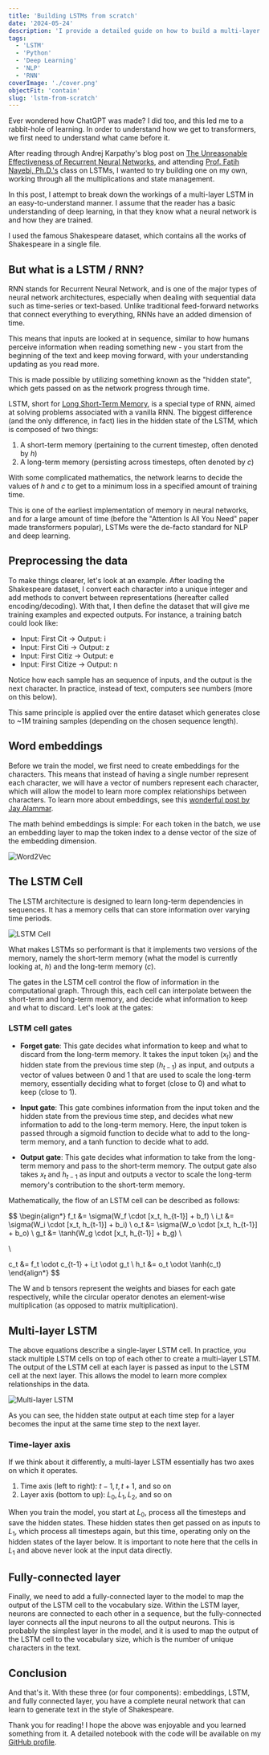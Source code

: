 ```yaml
---
title: 'Building LSTMs from scratch'
date: '2024-05-24'
description: 'I provide a detailed guide on how to build a multi-layer LSTM from scratch in Python.'
tags:
  - 'LSTM'
  - 'Python'
  - 'Deep Learning'
  - 'NLP'
  - 'RNN'
coverImage: './cover.png'
objectFit: 'contain'
slug: 'lstm-from-scratch'
---
```


Ever wondered how ChatGPT was made? I did too, and this led me to a rabbit-hole of learning. In order to understand how we get to transformers, we first need to understand what came before it.

After reading through Andrej Karpathy's blog post on [The Unreasonable Effectiveness of Recurrent Neural Networks](https://karpathy.github.io/2015/05/21/rnn-effectiveness/), and attending [Prof. Fatih Nayebi, Ph.D.'s](https://www.linkedin.com/in/thefatih/) class on LSTMs, I wanted to try building one on my own, working through all the multiplications and state management.

In this post, I attempt to break down the workings of a multi-layer LSTM in an easy-to-understand manner. I assume that the reader has a basic understanding of deep learning, in that they know what a neural network is and how they are trained.

I used the famous Shakespeare dataset, which contains all the works of Shakespeare in a single file.

## But what is a LSTM / RNN?

RNN stands for Recurrent Neural Network, and is one of the major types of neural network architectures, especially when dealing with sequential data such as time-series or text-based. Unlike traditional feed-forward networks that connect everything to everything, RNNs have an added dimension of time.

This means that inputs are looked at in sequence, similar to how humans perceive information when reading something new - you start from the beginning of the text and keep moving forward, with your understanding updating as you read more.

This is made possible by utilizing something known as the "hidden state", which gets passed on as the network progress through time.

LSTM, short for [Long Short-Term Memory](https://en.wikipedia.org/wiki/Long_short-term_memory), is a special type of RNN, aimed at solving problems associated with a vanilla RNN. The biggest difference (and the only difference, in fact) lies in the hidden state of the LSTM, which is composed of two things:

1. A short-term memory (pertaining to the current timestep, often denoted by $h$)
2. A long-term memory (persisting across timesteps, often denoted by $c$)

With some complicated mathematics, the network learns to decide the values of $h$ and $c$ to get to a minimum loss in a specified amount of training time.

This is one of the earliest implementation of memory in neural networks, and for a large amount of time (before the "Attention Is All You Need" paper made transformers popular), LSTMs were the de-facto standard for NLP and deep learning.

## Preprocessing the data

To make things clearer, let's look at an example. After loading the Shakespeare dataset, I convert each character into a unique integer and add methods to convert between representations (hereafter called encoding/decoding). With that, I then define the dataset that will give me training examples and expected outputs. For instance, a training batch could look like:

- Input: First Cit -> Output: i
- Input: First Citi -> Output: z
- Input: First Citiz -> Output: e
- Input: First Citize -> Output: n

Notice how each sample has an sequence of inputs, and the output is the next character. In practice, instead of text, computers see numbers (more on this below).

This same principle is applied over the entire dataset which generates close to ~1M training samples (depending on the chosen sequence length).

## Word embeddings

Before we train the model, we first need to create embeddings for the characters. This means that instead of having a single number represent each character, we will have a vector of numbers represent each character, which will allow the model to learn more complex relationships between characters. To learn more about embeddings, see this [wonderful post by Jay Alammar](https://jalammar.github.io/illustrated-word2vec/).

The math behind embeddings is simple: For each token in the batch, we use an embedding layer to map the token index to a dense vector of the size of the embedding dimension.

![Word2Vec](./output/word2vec.png)

## The LSTM Cell

The LSTM architecture is designed to learn long-term dependencies in sequences. It has a memory cells that can store information over varying time periods.

![LSTM Cell](./output/lstm_cell.png)

What makes LSTMs so performant is that it implements two versions of the memory, namely the short-term memory (what the model is currently looking at, $h$) and the long-term memory ($c$).

The gates in the LSTM cell control the flow of information in the computational graph. Through this, each cell can interpolate between the short-term and long-term memory, and decide what information to keep and what to discard. Let's look at the gates:

### LSTM cell gates

- **Forget gate**: This gate decides what information to keep and what to discard from the long-term memory. It takes the input token ($x_t$) and the hidden state from the previous time step ($h_{t-1}$) as input, and outputs a vector of values between 0 and 1 that are used to scale the long-term memory, essentially deciding what to forget (close to 0) and what to keep (close to 1).

- **Input gate**: This gate combines information from the input token and the hidden state from the previous time step, and decides what new information to add to the long-term memory. Here, the input token is passed through a sigmoid function to decide what to add to the long-term memory, and a tanh function to decide what to add.

- **Output gate**: This gate decides what information to take from the long-term memory and pass to the short-term memory. The output gate also takes $x_t$ and $h_{t-1}$ as input and outputs a vector to scale the long-term memory's contribution to the short-term memory.

Mathematically, the flow of an LSTM cell can be described as follows:

$$
\begin{align*}
f_t &= \sigma(W_f \cdot [x_t, h_{t-1}] + b_f) \\
i_t &= \sigma(W_i \cdot [x_t, h_{t-1}] + b_i) \\
o_t &= \sigma(W_o \cdot [x_t, h_{t-1}] + b_o) \\
g_t &= \tanh(W_g \cdot [x_t, h_{t-1}] + b_g) \\

\\

c_t &= f_t \odot c_{t-1} + i_t \odot g_t \\
h_t &= o_t \odot \tanh(c_t)
\end{align*}
$$

The W and b tensors represent the weights and biases for each gate respectively, while the circular operator denotes an element-wise multiplication (as opposed to matrix multiplication).

## Multi-layer LSTM

The above equations describe a single-layer LSTM cell. In practice, you stack multiple LSTM cells on top of each other to create a multi-layer LSTM. The output of the LSTM cell at each layer is passed as input to the LSTM cell at the next layer. This allows the model to learn more complex relationships in the data.

![Multi-layer LSTM](./output/multi_layer_lstm.png)

As you can see, the hidden state output at each time step for a layer becomes the input at the same time step to the next layer.

### Time-layer axis

If we think about it differently, a multi-layer LSTM essentially has two axes on which it operates.

1. Time axis (left to right): $t-1, t, t+1$, and so on
2. Layer axis (bottom to up): $L_0, L_1, L_2$, and so on

When you train the model, you start at $L_0$, process all the timesteps and save the hidden states. These hidden states then get passed on as inputs to $L_1$, which process all timesteps again, but this time, operating only on the hidden states of the layer below. It is important to note here that the cells in $L_1$ and above never look at the input data directly.

## Fully-connected layer

Finally, we need to add a fully-connected layer to the model to map the output of the LSTM cell to the vocabulary size.
Within the LSTM layer, neurons are connected to each other in a sequence, but the fully-connected layer connects all the input neurons to all the output neurons. This is probably the simplest layer in the model, and it is used to map the output of the LSTM cell to the vocabulary size, which is the number of unique characters in the text.

## Conclusion

And that's it. With these three (or four components): embeddings, LSTM, and fully connected layer, you have a complete neural network that can learn to generate text in the style of Shakespeare.

Thank you for reading! I hope the above was enjoyable and you learned something from it. A detailed notebook with the code will be available on my [GitHub profile](https://github.com/lakshyaag/Deep-Learning-From-Scratch).
